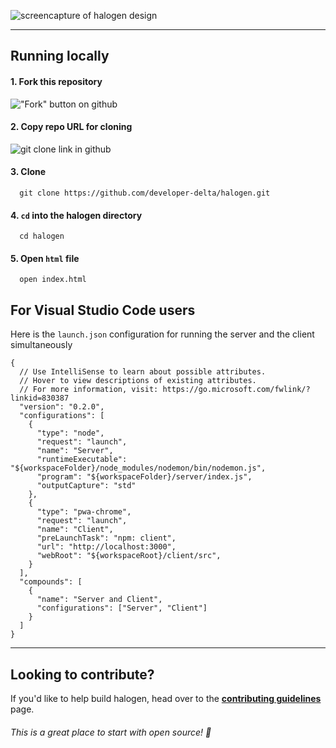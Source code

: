 ![screencapture of halogen design](https://i.imgur.com/wOqaeSV.png)

---

## Running locally

#### 1. Fork this repository 
!["Fork" button on github](https://i.imgur.com/TVRPe9R.png)

#### 2. Copy repo URL for cloning
![git clone link in github](https://i.imgur.com/DpiDwwy.png)

#### 3. Clone
```shell
  git clone https://github.com/developer-delta/halogen.git
```

#### 4. `cd` into the halogen directory
```shell
  cd halogen
```

#### 5. Open `html` file
```shell
  open index.html
```

## For Visual Studio Code users 
Here is the `launch.json` configuration for running the server and the client simultaneously
```
{
  // Use IntelliSense to learn about possible attributes.
  // Hover to view descriptions of existing attributes.
  // For more information, visit: https://go.microsoft.com/fwlink/?linkid=830387
  "version": "0.2.0",
  "configurations": [
    {
      "type": "node",
      "request": "launch",
      "name": "Server",
      "runtimeExecutable": "${workspaceFolder}/node_modules/nodemon/bin/nodemon.js",
      "program": "${workspaceFolder}/server/index.js",
      "outputCapture": "std"
    },
    {
      "type": "pwa-chrome",
      "request": "launch",
      "name": "Client",
      "preLaunchTask": "npm: client",
      "url": "http://localhost:3000",
      "webRoot": "${workspaceRoot}/client/src",
    }
  ],
  "compounds": [
    {
      "name": "Server and Client",
      "configurations": ["Server", "Client"]
    }
  ]
}
```

---

## Looking to contribute?

If you'd like to help build halogen, head over to the **[contributing guidelines](CONTRIBUTING.md)** page.


###### _This is a great place to start with open source!_ 🍻